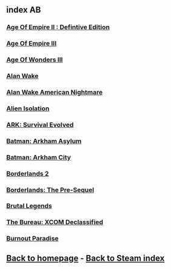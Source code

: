 ## index AB

### [Age Of Empire II : Defintive Edition](https://store.steampowered.com/app/813780/Age_of_Empires_II_Definitive_Edition/)    
### [Age Of Empire III](AOE3/AOE3.md)    
### [Age Of Wonders III](AOW3/AOW3.md)    
### [Alan Wake](AlanWake/AlanWake.md)    
### [Alan Wake American Nightmare](AlanWakeAmericanNightmare/AlanWakeAmericanNightmare.md)   
### [Alien Isolation](AlienIsolation/AlienIsolation.md)    
### [ARK: Survival Evolved](ARKSurvivalEvolved/ARKSurvivalEvolved.md)    
### [Batman: Arkham Asylum](BatmanArkhamAsylum/BatmanArkhamAsylum.md)    
### [Batman: Arkham City](BatmanArkhamCity/BatmanArkhamCity.md)    
### [Borderlands 2](Borderlands2/Borderlands2.md)    
### [Borderlands: The Pre-Sequel](BorderlandsThePreSequel/BorderlandsThePreSequel.md)    
### [Brutal Legends](BrutalLegends/BrutalLegends.md)    
### [The Bureau: XCOM Declassified](TheBureauXCOMDeclassified/TheBureauXCOMDeclassified.md)    
### [Burnout Paradise](BurnoutParadise/BurnoutParadise.md)    

## [Back to homepage](/)  -  [Back to Steam index](/Steam/indexSteam.html)

